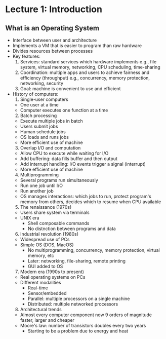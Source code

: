 # Lecture 1: Introduction

## What is an Operating System

- Interface between user and architecture
- Implements a VM that is easier to program than raw hardware
- Divides resources between processes
- Key features:
  1. Services: standard services which hardware implements e.g., file system, virtual memory, networking, CPU scheduling, time-sharing
  2. Coordination: multiple apps and users to achieve fairness and efficiency (throughput) e.g., concurrency, memory protection, networking, security
  3. Goal: machine is convenient to use and efficient
- History of computers:
  1. Single-user computers
    * One user at a time
    * Computer executes one function at a time
  2. Batch processing
    * Execute multiple jobs in batch
    * Users submit jobs
    * Human schedule jobs
    * OS loads and runs jobs
    * More efficient use of machine
  3. Overlap I/O and computation
    * Allow CPU to execute while waiting for I/O
    * Add buffering: data fills buffer and then output
    * Add interrupt handling: I/O events trigger a signal (interrupt)
    * More efficient use of machine
  4. Multiprogramming
    * Several programs run simultaneously
    * Run one job until I/O
    * Run another job
    * OS manages interactions: which jobs to run, protect program's memory from others, decides which to resume when CPU available
  5. The renaissance (1970s)
    * Users share system via terminals
    * UNIX era
      + Shell composable commands
      + No distnction between programs and data
  6. Industrial revolution (1980s)
    * Widespread use of PCs
    * Simple OS (DOS, MacOS)
      + No multiprogramming, concurrency, memory protection, virtual memory, etc
      + Later: networking, file-sharing, remote printing
      + GUI added to OS
  7. Modern era (1990s to present)
    * Real operating systems on PCs
    * Different modalities
      + Real-time
      + Sensor/embedded
      + Parallel: multiple processors on a single machine
      + Distributed: multiple networked processors
  8. Architectural trends
    * Almost every computer component now 9 orders of magnitude faster, larger and cheaper
    * Moore's law: number of transistors doubles every two years
      + Starting to be a problem due to energy and heat